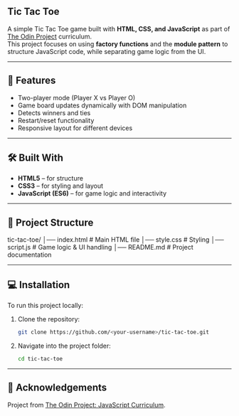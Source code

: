 ## Tic Tac Toe

A simple Tic Tac Toe game built with **HTML, CSS, and JavaScript** as part of [The Odin Project](https://www.theodinproject.com/) curriculum.  
This project focuses on using **factory functions** and the **module pattern** to structure JavaScript code, while separating game logic from the UI.

---

## 🚀 Features
- Two-player mode (Player X vs Player O)
- Game board updates dynamically with DOM manipulation
- Detects winners and ties
- Restart/reset functionality
- Responsive layout for different devices

---

## 🛠️ Built With
- **HTML5** – for structure  
- **CSS3** – for styling and layout  
- **JavaScript (ES6)** – for game logic and interactivity  

---

## 📂 Project Structure
tic-tac-toe/
│── index.html # Main HTML file
│── style.css # Styling
│── script.js # Game logic & UI handling
│── README.md # Project documentation

---

## 💻 Installation
To run this project locally:

1. Clone the repository:
   ```bash
   git clone https://github.com/<your-username>/tic-tac-toe.git
   ```
2. Navigate into the project folder:
   ```bash
   cd tic-tac-toe
   ```
---

## 🙌 Acknowledgements
Project from [The Odin Project: JavaScript Curriculum](https://www.theodinproject.com/).  
